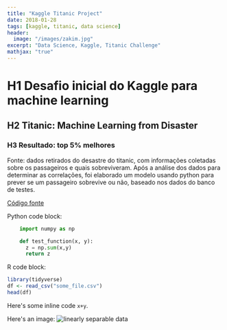 ```yaml
---
title: "Kaggle Titanic Project"
date: 2018-01-28
tags: [kaggle, titanic, data science]
header:
  image: "/images/zakim.jpg"
excerpt: "Data Science, Kaggle, Titanic Challenge"
mathjax: "true"
---
```


# H1 Desafio inicial do Kaggle para machine learning

## H2 Titanic: Machine Learning from Disaster

### H3 Resultado: top 5% melhores

Fonte: dados retirados do desastre do titanic, com informações coletadas sobre os passageiros e quais sobreviveram.
Após a análise dos dados para determinar as correlações, foi elaborado um modelo usando python para prever se um passageiro sobrevive ou não, baseado nos dados do banco de testes.


[Código fonte](https://github.com/caladoxd/Kaggle-Titanic)


Python code block:
```python
    import numpy as np

    def test_function(x, y):
      z = np.sum(x,y)
      return z
```

R code block:
```r
library(tidyverse)
df <- read_csv("some_file.csv")
head(df)
```

Here's some inline code `x+y`.

Here's an image:
<img src="{{ site.url }}{{ site.baseurl }}/images/perceptron/linsep.jpg" alt="linearly separable data">

